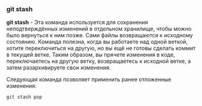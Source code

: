 ### git stash

**git stash** - Эта команда используется для сохранения неподтверждённых изменений в отдельном хранилище, чтобы можно было вернуться к ним позже. Сами  файлы возвращаются к исходному состоянию. Команда полезна, когда вы работаете над одной веткой, хотите переключиться на другую, но вы ещё не готовы сделать коммит в текущей ветке. Таким образом, вы прячете изменения в коде, переключаетесь на другую ветку, возвращаетесь к исходной ветке, а затем разархивируете свои изменения.

Следующая команда позволяет применить ранее отложенные изменения:

`git stash pop`